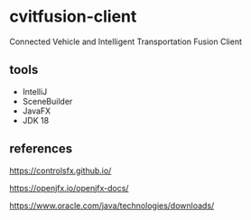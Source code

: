 # cvitfusion-client
Connected Vehicle and Intelligent Transportation Fusion Client

## tools
- IntelliJ
- SceneBuilder
- JavaFX
- JDK 18

## references

https://controlsfx.github.io/

https://openjfx.io/openjfx-docs/

https://www.oracle.com/java/technologies/downloads/
